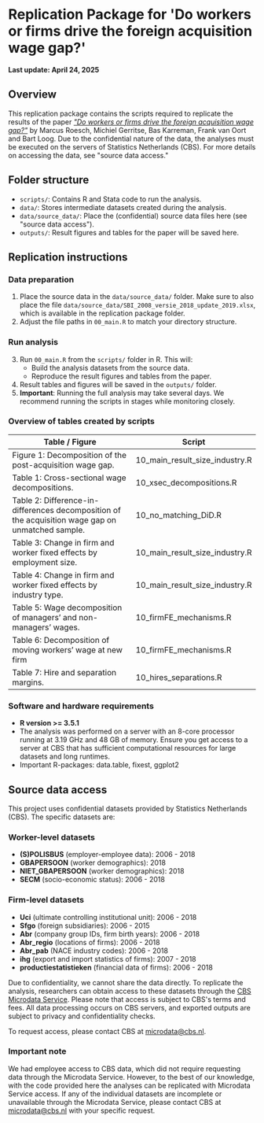 # Replication Package for 'Do workers or firms drive the foreign acquisition wage gap?'

**Last update: April 24, 2025**

## Overview

This replication package contains the scripts required to replicate the results of the paper [*"Do workers or firms drive the foreign acquisition wage gap?"*](https://mrcsrsch.github.io/research/4_2022_acquisition_premium/) by Marcus Roesch, Michiel Gerritse, Bas Karreman, Frank van Oort and Bart Loog. Due to the confidential nature of the data, the analyses must be executed on the servers of Statistics Netherlands (CBS). For more details on accessing the data, see "source data access."

## Folder structure

- `scripts/`: Contains R and Stata code to run the analysis.
- `data/`: Stores intermediate datasets created during the analysis.
- `data/source_data/`: Place the (confidential) source data files here (see "source data access").
- `outputs/`: Result figures and tables for the paper will be saved here.

## Replication instructions

### Data preparation
1. Place the source data in the `data/source_data/` folder. Make sure to also place the file `data/source_data/SBI_2008_versie_2018_update_2019.xlsx`, which is available in the replication package folder.
2. Adjust the file paths in `00_main.R` to match your directory structure.

### Run analysis 
3. Run `00_main.R` from the `scripts/` folder in R. This will:
   - Build the analysis datasets from the source data.
   - Reproduce the result figures and tables from the paper.
4. Result tables and figures will be saved in the `outputs/` folder.
5. **Important**: Running the full analysis may take several days. We recommend running the scripts in stages while monitoring closely. 

### Overview of tables created by scripts
| Table / Figure                                                                 | Script                        |
|--------------------------------------------------------------------------------|-------------------------------|
| Figure 1: Decomposition of the post-acquisition wage gap.                     | 10_main_result_size_industry.R |
| Table 1: Cross-sectional wage decompositions.                                 | 10_xsec_decompositions.R      |
| Table 2: Difference-in-differences decomposition of the acquisition wage gap on unmatched sample. | 10_no_matching_DiD.R          |
| Table 3: Change in firm and worker fixed effects by employment size.          | 10_main_result_size_industry.R |
| Table 4: Change in firm and worker fixed effects by industry type.            | 10_main_result_size_industry.R |
| Table 5: Wage decomposition of managers’ and non-managers’ wages.             | 10_firmFE_mechanisms.R        |
| Table 6: Decomposition of moving workers’ wage at new firm                    | 10_firmFE_mechanisms.R        |
| Table 7: Hire and separation margins.                                         | 10_hires_separations.R        |

### Software and hardware requirements

- **R version >= 3.5.1**
- The analysis was performed on a server with an 8-core processor running at 3.19 GHz and 48 GB of memory. Ensure you get access to a server at CBS that has sufficient computational resources for large datasets and long runtimes.
- Important R-packages: data.table, fixest, ggplot2 

## Source data access

This project uses confidential datasets provided by Statistics Netherlands (CBS). The specific datasets are:

### Worker-level datasets
- **(S)POLISBUS** (employer-employee data): 2006 - 2018
- **GBAPERSOON** (worker demographics): 2018
- **NIET_GBAPERSOON** (worker demographics): 2018
- **SECM** (socio-economic status): 2006 - 2018

### Firm-level datasets
- **Uci** (ultimate controlling institutional unit): 2006 - 2018
- **Sfgo** (foreign subsidiaries): 2006 - 2015
- **Abr** (company group IDs, firm birth years): 2006 - 2018
- **Abr_regio** (locations of firms): 2006 - 2018
- **Abr_pab** (NACE industry codes): 2006 - 2018
- **ihg** (export and import statistics of firms): 2007 - 2018
- **productiestatistieken** (financial data of firms): 2006 - 2018

Due to confidentiality, we cannot share the data directly. To replicate the analysis, researchers can obtain access to these datasets through the [CBS Microdata Service](https://www.cbs.nl/en-gb/our-services/customised-services-microdata/microdata-conducting-your-own-research). Please note that access is subject to CBS's terms and fees. All data processing occurs on CBS servers, and exported outputs are subject to privacy and confidentiality checks.

To request access, please contact CBS at [microdata@cbs.nl](mailto:microdata@cbs.nl).

### Important note

We had employee access to CBS data, which did not require requesting data through the Microdata Service. However, to the best of our knowledge, with the code provided here the analyses can be replicated with Microdata Service access. If any of the individual datasets are incomplete or unavailable through the Microdata Service, please contact CBS at [microdata@cbs.nl](mailto:microdata@cbs.nl) with your specific request.